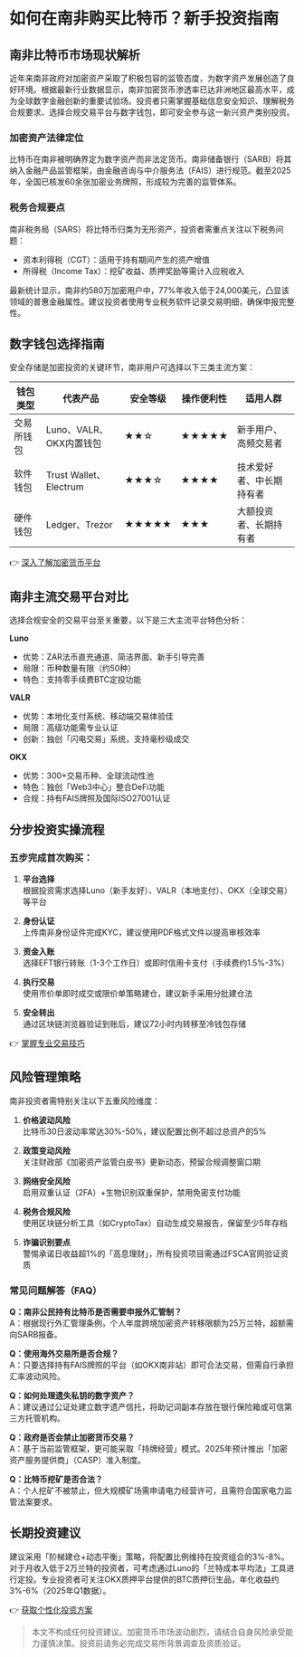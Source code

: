 # 如何在南非购买比特币？新手投资指南

## 南非比特币市场现状解析

近年来南非政府对加密资产采取了积极包容的监管态度，为数字资产发展创造了良好环境。根据最新行业数据显示，南非加密货币渗透率已达非洲地区最高水平，成为全球数字金融创新的重要试验场。投资者只需掌握基础信息安全知识、理解税务合规要求、选择合规交易平台与数字钱包，即可安全参与这一新兴资产类别投资。

### 加密资产法律定位

比特币在南非被明确界定为数字资产而非法定货币。南非储备银行（SARB）将其纳入金融产品监管框架，由金融咨询与中介服务法（FAIS）进行规范。截至2025年，全国已核发60余张加密业务牌照，形成较为完善的监管体系。

### 税务合规要点

南非税务局（SARS）将比特币归类为无形资产，投资者需重点关注以下税务问题：
- 资本利得税（CGT）：适用于持有期间产生的资产增值
- 所得税（Income Tax）：挖矿收益、质押奖励等需计入应税收入

最新统计显示，南非约580万加密用户中，77%年收入低于24,000美元，凸显该领域的普惠金融属性。建议投资者使用专业税务软件记录交易明细，确保申报完整性。

## 数字钱包选择指南

安全存储是加密投资的关键环节，南非用户可选择以下三类主流方案：

| 钱包类型       | 代表产品               | 安全等级 | 操作便利性 | 适用人群               |
|----------------|------------------------|----------|------------|------------------------|
| 交易所钱包     | Luno、VALR、OKX内置钱包 | ★★☆      | ★★★★★     | 新手用户、高频交易者   |
| 软件钱包       | Trust Wallet、Electrum  | ★★★☆     | ★★★★      | 技术爱好者、中长期持有者|
| 硬件钱包       | Ledger、Trezor         | ★★★★★    | ★★★       | 大额投资者、长期持有者 |

👉 [深入了解加密货币平台](https://bit.ly/okx_welcome)

## 南非主流交易平台对比

选择合规安全的交易平台至关重要，以下是三大主流平台特色分析：

**Luno**  
- 优势：ZAR法币直充通道、简洁界面、新手引导完善  
- 局限：币种数量有限（约50种）  
- 特色：支持零手续费BTC定投功能  

**VALR**  
- 优势：本地化支付系统、移动端交易体验佳  
- 局限：高级功能需专业认证  
- 创新：独创「闪电交易」系统，支持毫秒级成交  

**OKX**  
- 优势：300+交易币种、全球流动性池  
- 特色：独创「Web3中心」整合DeFi功能  
- 合规：持有FAIS牌照及国际ISO27001认证  

## 分步投资实操流程

### 五步完成首次购买：
1. **平台选择**  
根据投资需求选择Luno（新手友好）、VALR（本地支付）、OKX（全球交易）等平台

2. **身份认证**  
上传南非身份证件完成KYC，建议使用PDF格式文件以提高审核效率

3. **资金入账**  
选择EFT银行转账（1-3个工作日）或即时信用卡支付（手续费约1.5%-3%）

4. **执行交易**  
使用市价单即时成交或限价单策略建仓，建议新手采用分批建仓法

5. **安全转出**  
通过区块链浏览器验证到账后，建议72小时内转移至冷钱包存储

👉 [掌握专业交易技巧](https://bit.ly/okx_welcome)

## 风险管理策略

南非投资者需特别关注以下五重风险维度：

1. **价格波动风险**  
比特币30日波动率常达30%-50%，建议配置比例不超过总资产的5%

2. **政策变动风险**  
关注财政部《加密资产监管白皮书》更新动态，预留合规调整窗口期

3. **网络安全风险**  
启用双重认证（2FA）+生物识别双重保护，禁用免密支付功能

4. **税务合规风险**  
使用区块链分析工具（如CryptoTax）自动生成交易报告，保留至少5年存档

5. **诈骗识别要点**  
警惕承诺日收益超1%的「高息理财」，所有投资项目需通过FSCA官网验证资质

### 常见问题解答（FAQ）

**Q：南非公民持有比特币是否需要申报外汇管制？**  
A：根据现行外汇管理条例，个人年度跨境加密资产转移限额为25万兰特，超额需向SARB报备。

**Q：使用海外交易所是否合规？**  
A：只要选择持有FAIS牌照的平台（如OKX南非站）即可合法交易，但需自行承担汇率波动风险。

**Q：如何处理遗失私钥的数字资产？**  
A：建议通过公证处建立数字遗产信托，将助记词副本存放在银行保险箱或可信第三方托管机构。

**Q：政府是否会禁止加密货币交易？**  
A：基于当前监管框架，更可能采取「持牌经营」模式。2025年预计推出「加密资产服务提供商」（CASP）准入制度。

**Q：比特币挖矿是否合法？**  
A：个人挖矿不被禁止，但大规模矿场需申请电力经营许可，且需符合国家电力监管法案要求。

## 长期投资建议

建议采用「阶梯建仓+动态平衡」策略，将配置比例维持在投资组合的3%-8%。对于月收入低于2万兰特的投资者，可考虑通过Luno的「兰特成本平均法」工具进行定投。专业投资者可关注OKX质押平台提供的BTC质押衍生品，年化收益约3%-6%（2025年Q1数据）。

👉 [获取个性化投资方案](https://bit.ly/okx_welcome)

> 本文不构成任何投资建议。加密货币市场波动剧烈，请结合自身风险承受能力谨慎决策。投资前请务必完成交易所背景调查及资质验证。
